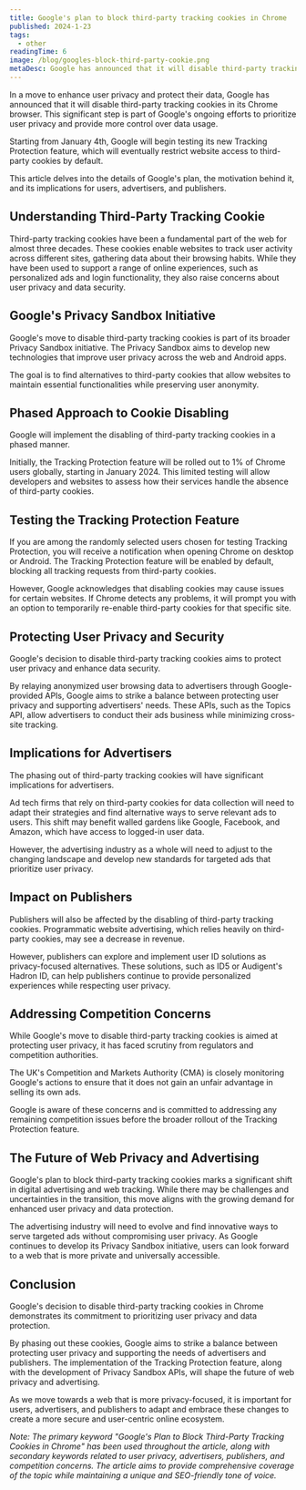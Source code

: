 ```yaml
---
title: Google's plan to block third-party tracking cookies in Chrome
published: 2024-1-23
tags: 
  - other
readingTime: 6
image: /blog/googles-block-third-party-cookie.png
metaDesc: Google has announced that it will disable third-party tracking cookies in its Chrome browser
---
```


In a move to enhance user privacy and protect their data, Google has announced that it will disable third-party tracking cookies in its Chrome browser. This significant step is part of Google's ongoing efforts to prioritize user privacy and provide more control over data usage. 

Starting from January 4th, Google will begin testing its new Tracking Protection feature, which will eventually restrict website access to third-party cookies by default. 

This article delves into the details of Google's plan, the motivation behind it, and its implications for users, advertisers, and publishers.

## Understanding Third-Party Tracking Cookie
Third-party tracking cookies have been a fundamental part of the web for almost three decades. These cookies enable websites to track user activity across different sites, gathering data about their browsing habits. While they have been used to support a range of online experiences, such as personalized ads and login functionality, they also raise concerns about user privacy and data security.

## Google's Privacy Sandbox Initiative
Google's move to disable third-party tracking cookies is part of its broader Privacy Sandbox initiative. The Privacy Sandbox aims to develop new technologies that improve user privacy across the web and Android apps. 

The goal is to find alternatives to third-party cookies that allow websites to maintain essential functionalities while preserving user anonymity.

## Phased Approach to Cookie Disabling
Google will implement the disabling of third-party tracking cookies in a phased manner. 

Initially, the Tracking Protection feature will be rolled out to 1% of Chrome users globally, starting in January 2024. This limited testing will allow developers and websites to assess how their services handle the absence of third-party cookies.

## Testing the Tracking Protection Feature
If you are among the randomly selected users chosen for testing Tracking Protection, you will receive a notification when opening Chrome on desktop or Android. The Tracking Protection feature will be enabled by default, blocking all tracking requests from third-party cookies. 

However, Google acknowledges that disabling cookies may cause issues for certain websites. If Chrome detects any problems, it will prompt you with an option to temporarily re-enable third-party cookies for that specific site.

## Protecting User Privacy and Security
Google's decision to disable third-party tracking cookies aims to protect user privacy and enhance data security. 

By relaying anonymized user browsing data to advertisers through Google-provided APIs, Google aims to strike a balance between protecting user privacy and supporting advertisers' needs. These APIs, such as the Topics API, allow advertisers to conduct their ads business while minimizing cross-site tracking.

## Implications for Advertisers
The phasing out of third-party tracking cookies will have significant implications for advertisers.

 Ad tech firms that rely on third-party cookies for data collection will need to adapt their strategies and find alternative ways to serve relevant ads to users. This shift may benefit walled gardens like Google, Facebook, and Amazon, which have access to logged-in user data. 

However, the advertising industry as a whole will need to adjust to the changing landscape and develop new standards for targeted ads that prioritize user privacy.

## Impact on Publishers
Publishers will also be affected by the disabling of third-party tracking cookies. Programmatic website advertising, which relies heavily on third-party cookies, may see a decrease in revenue. 

However, publishers can explore and implement user ID solutions as privacy-focused alternatives. These solutions, such as ID5 or Audigent's Hadron ID, can help publishers continue to provide personalized experiences while respecting user privacy.

## Addressing Competition Concerns
While Google's move to disable third-party tracking cookies is aimed at protecting user privacy, it has faced scrutiny from regulators and competition authorities. 

The UK's Competition and Markets Authority (CMA) is closely monitoring Google's actions to ensure that it does not gain an unfair advantage in selling its own ads. 

Google is aware of these concerns and is committed to addressing any remaining competition issues before the broader rollout of the Tracking Protection feature.

## The Future of Web Privacy and Advertising
Google's plan to block third-party tracking cookies marks a significant shift in digital advertising and web tracking. While there may be challenges and uncertainties in the transition, this move aligns with the growing demand for enhanced user privacy and data protection. 

The advertising industry will need to evolve and find innovative ways to serve targeted ads without compromising user privacy. As Google continues to develop its Privacy Sandbox initiative, users can look forward to a web that is more private and universally accessible.

## Conclusion
Google's decision to disable third-party tracking cookies in Chrome demonstrates its commitment to prioritizing user privacy and data protection. 

By phasing out these cookies, Google aims to strike a balance between protecting user privacy and supporting the needs of advertisers and publishers. The implementation of the Tracking Protection feature, along with the development of Privacy Sandbox APIs, will shape the future of web privacy and advertising. 

As we move towards a web that is more privacy-focused, it is important for users, advertisers, and publishers to adapt and embrace these changes to create a more secure and user-centric online ecosystem.

*Note: The primary keyword "Google's Plan to Block Third-Party Tracking Cookies in Chrome" has been used throughout the article, along with secondary keywords related to user privacy, advertisers, publishers, and competition concerns. The article aims to provide comprehensive coverage of the topic while maintaining a unique and SEO-friendly tone of voice.*



